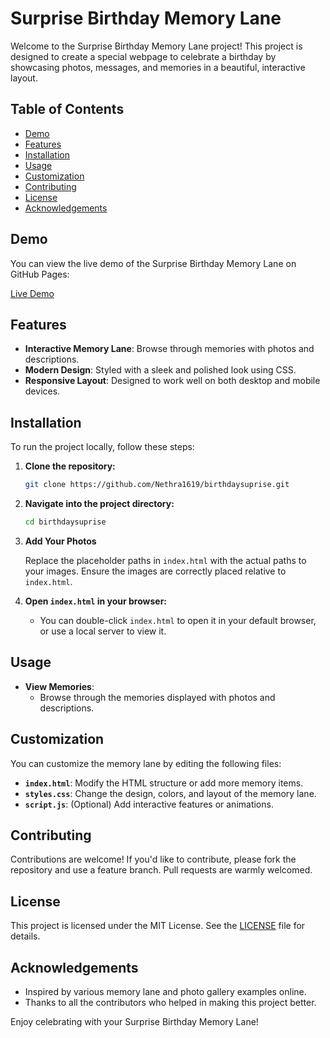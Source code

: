 # Surprise Birthday Memory Lane

Welcome to the Surprise Birthday Memory Lane project! This project is designed to create a special webpage to celebrate a birthday by showcasing photos, messages, and memories in a beautiful, interactive layout.

## Table of Contents

- [Demo](#demo)
- [Features](#features)
- [Installation](#installation)
- [Usage](#usage)
- [Customization](#customization)
- [Contributing](#contributing)
- [License](#license)
- [Acknowledgements](#acknowledgements)

## Demo

You can view the live demo of the Surprise Birthday Memory Lane on GitHub Pages:

[Live Demo](https://Nethra1619.github.io/birthdaysuprise/)

## Features

- **Interactive Memory Lane**: Browse through memories with photos and descriptions.
- **Modern Design**: Styled with a sleek and polished look using CSS.
- **Responsive Layout**: Designed to work well on both desktop and mobile devices.

## Installation

To run the project locally, follow these steps:

1. **Clone the repository:**
    ```bash
    git clone https://github.com/Nethra1619/birthdaysuprise.git
    ```
2. **Navigate into the project directory:**
    ```bash
    cd birthdaysuprise
    ```
3. **Add Your Photos**

   Replace the placeholder paths in `index.html` with the actual paths to your images. Ensure the images are correctly placed relative to `index.html`.

4. **Open `index.html` in your browser:**
    - You can double-click `index.html` to open it in your default browser, or use a local server to view it.

## Usage

- **View Memories**:
  - Browse through the memories displayed with photos and descriptions.

## Customization

You can customize the memory lane by editing the following files:

- **`index.html`**: Modify the HTML structure or add more memory items.
- **`styles.css`**: Change the design, colors, and layout of the memory lane.
- **`script.js`**: (Optional) Add interactive features or animations.

## Contributing

Contributions are welcome! If you'd like to contribute, please fork the repository and use a feature branch. Pull requests are warmly welcomed.

## License

This project is licensed under the MIT License. See the [LICENSE](LICENSE) file for details.

## Acknowledgements

- Inspired by various memory lane and photo gallery examples online.
- Thanks to all the contributors who helped in making this project better.

Enjoy celebrating with your Surprise Birthday Memory Lane!
